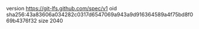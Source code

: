 version https://git-lfs.github.com/spec/v1
oid sha256:43a83606a034282c0317d6547069a943a9d916364589a4f75bd8f069b4376f32
size 2040
